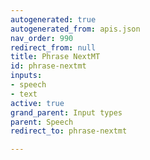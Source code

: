 ```yaml
---
autogenerated: true
autogenerated_from: apis.json
nav_order: 990
redirect_from: null
title: Phrase NextMT
id: phrase-nextmt
inputs:
- speech
- text
active: true
grand_parent: Input types
parent: Speech
redirect_to: phrase-nextmt

---
```


